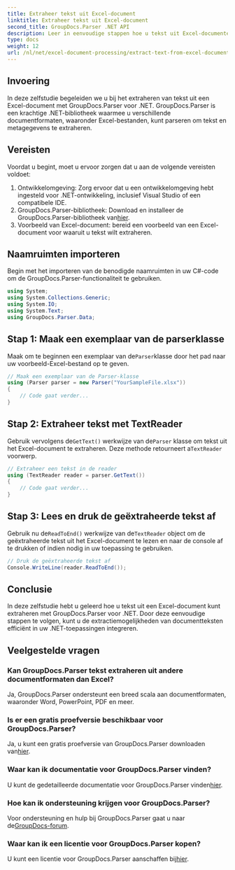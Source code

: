 ```yaml
---
title: Extraheer tekst uit Excel-document
linktitle: Extraheer tekst uit Excel-document
second_title: GroupDocs.Parser .NET API
description: Leer in eenvoudige stappen hoe u tekst uit Excel-documenten kunt extraheren met GroupDocs.Parser voor .NET.
type: docs
weight: 12
url: /nl/net/excel-document-processing/extract-text-from-excel-document/
---
```

## Invoering
In deze zelfstudie begeleiden we u bij het extraheren van tekst uit een Excel-document met GroupDocs.Parser voor .NET. GroupDocs.Parser is een krachtige .NET-bibliotheek waarmee u verschillende documentformaten, waaronder Excel-bestanden, kunt parseren om tekst en metagegevens te extraheren.
## Vereisten
Voordat u begint, moet u ervoor zorgen dat u aan de volgende vereisten voldoet:
1. Ontwikkelomgeving: Zorg ervoor dat u een ontwikkelomgeving hebt ingesteld voor .NET-ontwikkeling, inclusief Visual Studio of een compatibele IDE.
2.  GroupDocs.Parser-bibliotheek: Download en installeer de GroupDocs.Parser-bibliotheek van[hier](https://releases.groupdocs.com/parser/net/).
3. Voorbeeld van Excel-document: bereid een voorbeeld van een Excel-document voor waaruit u tekst wilt extraheren.

## Naamruimten importeren
Begin met het importeren van de benodigde naamruimten in uw C#-code om de GroupDocs.Parser-functionaliteit te gebruiken.
```csharp
using System;
using System.Collections.Generic;
using System.IO;
using System.Text;
using GroupDocs.Parser.Data;
```
## Stap 1: Maak een exemplaar van de parserklasse
 Maak om te beginnen een exemplaar van de`Parser`klasse door het pad naar uw voorbeeld-Excel-bestand op te geven.
```csharp
// Maak een exemplaar van de Parser-klasse
using (Parser parser = new Parser("YourSampleFile.xlsx"))
{
    // Code gaat verder...
}
```
## Stap 2: Extraheer tekst met TextReader
 Gebruik vervolgens de`GetText()` werkwijze van de`Parser` klasse om tekst uit het Excel-document te extraheren. Deze methode retourneert a`TextReader` voorwerp.
```csharp
// Extraheer een tekst in de reader
using (TextReader reader = parser.GetText())
{
    // Code gaat verder...
}
```
## Stap 3: Lees en druk de geëxtraheerde tekst af
 Gebruik nu de`ReadToEnd()` werkwijze van de`TextReader` object om de geëxtraheerde tekst uit het Excel-document te lezen en naar de console af te drukken of indien nodig in uw toepassing te gebruiken.
```csharp
// Druk de geëxtraheerde tekst af
Console.WriteLine(reader.ReadToEnd());
```

## Conclusie
In deze zelfstudie hebt u geleerd hoe u tekst uit een Excel-document kunt extraheren met GroupDocs.Parser voor .NET. Door deze eenvoudige stappen te volgen, kunt u de extractiemogelijkheden van documentteksten efficiënt in uw .NET-toepassingen integreren.

## Veelgestelde vragen
### Kan GroupDocs.Parser tekst extraheren uit andere documentformaten dan Excel?
Ja, GroupDocs.Parser ondersteunt een breed scala aan documentformaten, waaronder Word, PowerPoint, PDF en meer.
### Is er een gratis proefversie beschikbaar voor GroupDocs.Parser?
 Ja, u kunt een gratis proefversie van GroupDocs.Parser downloaden van[hier](https://releases.groupdocs.com/).
### Waar kan ik documentatie voor GroupDocs.Parser vinden?
 U kunt de gedetailleerde documentatie voor GroupDocs.Parser vinden[hier](https://reference.groupdocs.com/parser/net/).
### Hoe kan ik ondersteuning krijgen voor GroupDocs.Parser?
Voor ondersteuning en hulp bij GroupDocs.Parser gaat u naar de[GroupDocs-forum](https://forum.groupdocs.com/c/parser/17).
### Waar kan ik een licentie voor GroupDocs.Parser kopen?
 U kunt een licentie voor GroupDocs.Parser aanschaffen bij[hier](https://purchase.groupdocs.com/buy).